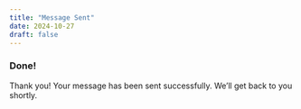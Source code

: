 ```yaml
---
title: "Message Sent"
date: 2024-10-27
draft: false
---
```


### Done!

Thank you! Your message has been sent successfully. We’ll get back to you shortly.
